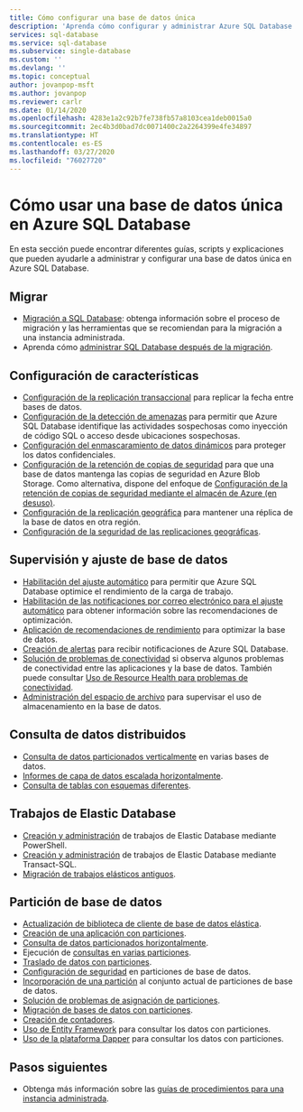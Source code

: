 ```yaml
---
title: Cómo configurar una base de datos única
description: 'Aprenda cómo configurar y administrar Azure SQL Database: base de datos única.'
services: sql-database
ms.service: sql-database
ms.subservice: single-database
ms.custom: ''
ms.devlang: ''
ms.topic: conceptual
author: jovanpop-msft
ms.author: jovanpop
ms.reviewer: carlr
ms.date: 01/14/2020
ms.openlocfilehash: 4283e1a2c92b7fe738fb57a8103cea1deb0015a0
ms.sourcegitcommit: 2ec4b3d0bad7dc0071400c2a2264399e4fe34897
ms.translationtype: HT
ms.contentlocale: es-ES
ms.lasthandoff: 03/27/2020
ms.locfileid: "76027720"
---
```

# <a name="how-to-use-a-single-database-in-azure-sql-database"></a>Cómo usar una base de datos única en Azure SQL Database

En esta sección puede encontrar diferentes guías, scripts y explicaciones que pueden ayudarle a administrar y configurar una base de datos única en Azure SQL Database.

## <a name="migrate"></a>Migrar

- [Migración a SQL Database](sql-database-single-database-migrate.md): obtenga información sobre el proceso de migración y las herramientas que se recomiendan para la migración a una instancia administrada.
- Aprenda cómo [administrar SQL Database después de la migración](sql-database-manage-after-migration.md).

## <a name="configure-features"></a>Configuración de características

- [Configuración de la replicación transaccional](replication-to-sql-database.md) para replicar la fecha entre bases de datos.
- [Configuración de la detección de amenazas](sql-database-threat-detection.md) para permitir que Azure SQL Database identifique las actividades sospechosas como inyección de código SQL o acceso desde ubicaciones sospechosas.
- [Configuración del enmascaramiento de datos dinámicos](sql-database-dynamic-data-masking-get-started-portal.md) para proteger los datos confidenciales.
- [Configuración de la retención de copias de seguridad](sql-database-long-term-backup-retention-configure.md) para que una base de datos mantenga las copias de seguridad en Azure Blob Storage. Como alternativa, dispone del enfoque de [Configuración de la retención de copias de seguridad mediante el almacén de Azure (en desuso)](sql-database-long-term-backup-retention-configure-vault.md).
- [Configuración de la replicación geográfica](sql-database-geo-replication-portal.md) para mantener una réplica de la base de datos en otra región.
- [Configuración de la seguridad de las replicaciones geográficas](sql-database-geo-replication-security-config.md).

## <a name="monitor-and-tune-your-database"></a>Supervisión y ajuste de base de datos

- [Habilitación del ajuste automático](sql-database-automatic-tuning-enable.md) para permitir que Azure SQL Database optimice el rendimiento de la carga de trabajo.
- [Habilitación de las notificaciones por correo electrónico para el ajuste automático](sql-database-automatic-tuning-email-notifications.md) para obtener información sobre las recomendaciones de optimización.
- [Aplicación de recomendaciones de rendimiento](sql-database-advisor-portal.md) para optimizar la base de datos.
- [Creación de alertas](sql-database-insights-alerts-portal.md) para recibir notificaciones de Azure SQL Database.
- [Solución de problemas de conectividad](troubleshoot-connectivity-issues-microsoft-azure-sql-database.md) si observa algunos problemas de conectividad entre las aplicaciones y la base de datos. También puede consultar [Uso de Resource Health para problemas de conectividad](sql-database-resource-health.md).
- [Administración del espacio de archivo](sql-database-file-space-management.md) para supervisar el uso de almacenamiento en la base de datos.

## <a name="query-distributed-data"></a>Consulta de datos distribuidos

- [Consulta de datos particionados verticalmente](sql-database-elastic-query-getting-started-vertical.md) en varias bases de datos.
- [Informes de capa de datos escalada horizontalmente](sql-database-elastic-query-horizontal-partitioning.md).
- [Consulta de tablas con esquemas diferentes](sql-database-elastic-query-vertical-partitioning.md).

## <a name="elastic-database-jobs"></a>Trabajos de Elastic Database

- [Creación y administración](elastic-jobs-powershell.md) de trabajos de Elastic Database mediante PowerShell.
- [Creación y administración](elastic-jobs-tsql.md) de trabajos de Elastic Database mediante Transact-SQL.
- [Migración de trabajos elásticos antiguos](elastic-jobs-migrate.md).

## <a name="database-sharding"></a>Partición de base de datos

- [Actualización de biblioteca de cliente de base de datos elástica](sql-database-elastic-scale-upgrade-client-library.md).
- [Creación de una aplicación con particiones](sql-database-elastic-scale-get-started.md).
- [Consulta de datos particionados horizontalmente](sql-database-elastic-query-getting-started.md).
- Ejecución de [consultas en varias particiones](sql-database-elastic-scale-multishard-querying.md).
- [Traslado de datos con particiones](sql-database-elastic-scale-configure-deploy-split-and-merge.md).
- [Configuración de seguridad](sql-database-elastic-scale-split-merge-security-configuration.md) en particiones de base de datos.
- [Incorporación de una partición](sql-database-elastic-scale-add-a-shard.md) al conjunto actual de particiones de base de datos.
- [Solución de problemas de asignación de particiones](sql-database-elastic-database-recovery-manager.md).
- [Migración de bases de datos con particiones](sql-database-elastic-convert-to-use-elastic-tools.md).
- [Creación de contadores](sql-database-elastic-database-perf-counters.md).
- [Uso de Entity Framework](sql-database-elastic-scale-use-entity-framework-applications-visual-studio.md) para consultar los datos con particiones.
- [Uso de la plataforma Dapper](sql-database-elastic-scale-working-with-dapper.md) para consultar los datos con particiones.

## <a name="next-steps"></a>Pasos siguientes
- Obtenga más información sobre las [guías de procedimientos para una instancia administrada](sql-database-howto-managed-instance.md).
